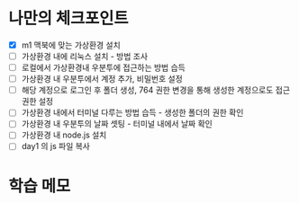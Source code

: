 # 나만의 체크포인트
- [x]  m1 맥북에 맞는 가상환경 설치
- [ ]  가상환경 내에 리눅스 설치 - 방법 조사
- [ ]  로컬에서 가상환경내 우분투에 접근하는 방법 습득
- [ ]  가상환경 내 우분투에서 계정 추가, 비밀번호 설정
- [ ]  해당 계정으로 로그인 후 폴더 생성, 764 권한 변경을 통해 생성한 계정으로도 접근 권한 설정
- [ ]  가상환경 내에서 터미널 다루는 방법 습득 - 생성한 폴더의 권한 확인
- [ ]  가상환경 내 우분투의 날짜 셋팅 - 터미널 내에서 날짜 확인
- [ ]  가상환경 내 node.js 설치
- [ ]  day1 의 js 파일 복사

# 학습 메모